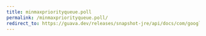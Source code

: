 ```yaml
---
title: minmaxpriorityqueue.poll
permalink: /minmaxpriorityqueue.poll/
redirect_to: https://guava.dev/releases/snapshot-jre/api/docs/com/google/common/collect/MinMaxPriorityQueue.html#poll--
---
```

